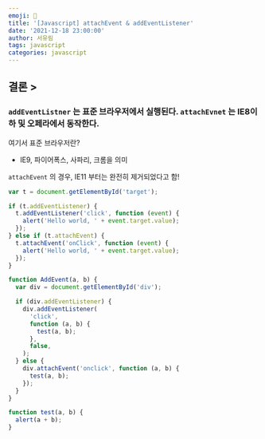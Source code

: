 ```yaml
---
emoji: 🌈
title: '[Javascript] attachEvent & addEventListener'
date: '2021-12-18 23:00:00'
author: 서유림
tags: javascript
categories: javascript
---
```


## 결론 >

### `addEventListner` 는 표준 브라우저에서 실행된다. `attachEvnet` 는 IE8이하 및 오페라에서 동작한다.

여기서 표준 브라우저란?

- IE9, 파이어폭스, 사파리, 크롬을 의미

`attachEvent` 의 경우, IE11 부터는 완전히 제거되었다고 함!

```javascript
var t = document.getElementById('target');

if (t.addEventListener) {
  t.addEventListener('click', function (event) {
    alert('Hello world, ' + event.target.value);
  });
} else if (t.attachEvent) {
  t.attachEvent('onClick', function (event) {
    alert('Hello world, ' + event.target.value);
  });
}
```

```javascript
function AddEvent(a, b) {
  var div = document.getElementById('div');

  if (div.addEventListener) {
    div.addEventListener(
      'click',
      function (a, b) {
        test(a, b);
      },
      false,
    );
  } else {
    div.attachEvent('onclick', function (a, b) {
      test(a, b);
    });
  }
}

function test(a, b) {
  alert(a + b);
}
```
